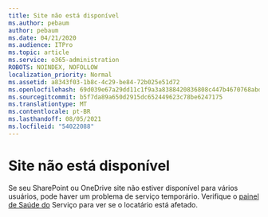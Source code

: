 ```yaml
---
title: Site não está disponível
ms.author: pebaum
author: pebaum
ms.date: 04/21/2020
ms.audience: ITPro
ms.topic: article
ms.service: o365-administration
ROBOTS: NOINDEX, NOFOLLOW
localization_priority: Normal
ms.assetid: a8343f03-1b8c-4c29-be84-72b025e51d72
ms.openlocfilehash: 69d039e67a29dd11c1f9a3a8388420836808c447b4670768abd3dae36d80f8a2
ms.sourcegitcommit: b5f7da89a650d2915dc652449623c78be6247175
ms.translationtype: MT
ms.contentlocale: pt-BR
ms.lasthandoff: 08/05/2021
ms.locfileid: "54022088"
---
```

# <a name="site-is-not-available"></a>Site não está disponível

Se seu SharePoint ou OneDrive site não estiver disponível para vários usuários, pode haver um problema de serviço temporário. Verifique o [painel de Saúde do](https://admin.microsoft.com/AdminPortal/Home#/servicehealth) Serviço para ver se o locatário está afetado. 
  

